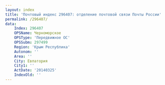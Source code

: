 ```yaml
---
layout: index
title: 'Почтовый индекс 296407: отделение почтовой связи Почты России'
permalink: /296407/
data:
    Index: 296407
    OPSName: Черноморское
    OPSType: 'Передвижное ОС'
    OPSSubm: 297499
    Region: 'Крым Республика'
    Autonom: ''
    Area: ''
    City: Евпатория
    City1: ''
    ActDate: '20140325'
    IndexOld: ''
---
```

